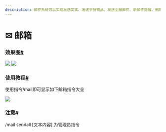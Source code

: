 ```yaml
---
description: 邮件系统可以实现发送文本、发送手持物品、发送全服邮件、新邮件提醒、删除已读/所有邮件等诸多功能  效果图
---
```


# ✉ 邮箱

### 效果图[#](https://doc.ultitools.ultikits.com/function/you-xiang.html#%E6%95%88%E6%9E%9C%E5%9B%BE) <a href="#xiao-guo-tu" id="xiao-guo-tu"></a>

![](https://doc.ultitools.ultikits.com/assets/%E9%82%AE%E7%AE%B11.png) ![](https://doc.ultitools.ultikits.com/assets/%E9%82%AE%E7%AE%B12.png)

### 使用教程[#](https://doc.ultitools.ultikits.com/function/you-xiang.html#%E4%BD%BF%E7%94%A8%E6%95%99%E7%A8%8B) <a href="#shi-yong-jiao-cheng" id="shi-yong-jiao-cheng"></a>

使用指令/mail即可显示如下邮箱指令大全

![](https://doc.ultitools.ultikits.com/assets/%E9%82%AE%E4%BB%B6%E6%8C%87%E4%BB%A4%E5%A4%A7%E5%85%A8.png)

### 注意[#](https://doc.ultitools.ultikits.com/function/you-xiang.html#%E6%B3%A8%E6%84%8F) <a href="#zhu-yi" id="zhu-yi"></a>

/mail sendall \[文本内容] 为管理员指令

